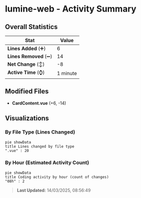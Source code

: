 # lumine-web - Activity Summary 

## Overall Statistics

| Stat                   | Value                                                             |
| ---------------------- | ----------------------------------------------------------------- |
| **Lines Added** (➕)   | 6                                          |
| **Lines Removed** (➖) | 14                                        |
| **Net Change** (↕)    | -8                |
| **Active Time** (⌚)   | 1 minute |


## Modified Files
- **CardContent.vue** (+6, -14)

## Visualizations

### By File Type (Lines Changed)

```mermaid
pie showData
title Lines changed by file type
".vue" : 20
```

### By Hour (Estimated Activity Count)

```mermaid
pie showData
title Coding activity by hour (count of changes)
"08h" : 2
```


> **Last Updated:** 14/03/2025, 08:56:49